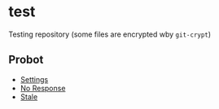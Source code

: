 # test

Testing repository (some files are encrypted wby `git-crypt`)

## Probot

- [Settings](https://probot.github.io/apps/settings/)
- [No Response](https://probot.github.io/apps/no-response/)
- [Stale](https://probot.github.io/apps/stale/)
